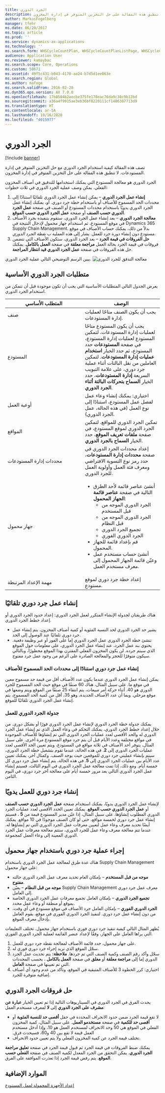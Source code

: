 ```yaml
---
title: الجرد الدوري
description: تصف هذه المقالة كيفية استخدام الجرد الدوري مع حل التخزين المتوفر في إدارة المستودعات. لا تنطبق هذه المقالة على حل التخزين المتوفر في إدارة المخزون.
author: MarkusFogelberg
manager: tfehr
ms.date: 06/20/2017
ms.topic: article
ms.prod: ''
ms.service: dynamics-ax-applications
ms.technology: ''
ms.search.form: WHSCycleCountPlan, WHSCycleCountPlanListPage, WHSCycleCountThreshold, WHSWorkTableListPage, SalesShipmentDeviation, WHSRFMenuItemCycleCount, WHSWorkLineCycleCount
audience: Application User
ms.reviewer: kamaybac
ms.search.scope: Core, Operations
ms.custom: 50671
ms.assetid: 49f5c431-b043-4170-aa24-b7d5d1ee063e
ms.search.region: Global
ms.author: mafoge
ms.search.validFrom: 2016-02-28
ms.dyn365.ops.version: AX 7.0.0
ms.openlocfilehash: 17b8504b2aecbe375fe178eac76da9c30c9b12bd
ms.sourcegitcommit: a36a4f9915ae3eb36bf8220111cf1486387713d9
ms.translationtype: HT
ms.contentlocale: ar-SA
ms.lasthandoff: 10/16/2020
ms.locfileid: "4015977"
---
```

# <a name="cycle-counting"></a>الجرد الدوري

[!include [banner](../includes/banner.md)]

تصف هذه المقالة كيفية استخدام الجرد الدوري مع حل التخزين المتوفر في إدارة المستودعات. لا تنطبق هذه المقالة على حل التخزين المتوفر في إدارة المخزون.

الجرد الدوري هو معالجة المستودع التي يمكنك استخدامها للتدقيق في أصناف المخزون الفعلي. يمكن وصف عملية الجرد الدوري في ثلاث خطوات:

1.  **إنشاء عمل الجرد الدوري** – يمكن إنشاء عمل الجرد الدوري تلقائيًا استنادًا إلى محددات الحد المسموح للأصناف أو باستخدام خطة جرد دوري. أو، يمكنك إنشاء عمل الجرد الدوري يدويًا باستخدام محددات المستودع أو الصنف في صفحة **عمل الجرد الدوري حسب الصنف** أو صفحة **عمل الجرد الدوري حسب الموقع**.
2.  **معالجة الجرد الدوري** – بعد إنشاء عمل الجرد الدوري، ستقوم بتنفيذه بجرد الأصناف في موقع المستودع، ثم استخدام جهاز محمول لإدخال النتيجة في Dynamics 365 Supply Chain Management. بدلاً من ذلك، يمكنك حساب الأصناف في موقع مستودع دون إنشاء دورة جرد للعمل. يشار إلى هذه العملية  ب *نقطة الجرد الدوري*.
3.  **حل الفروقات في قيمة الجرد** – بعد الجرد الدوري، ستكون الأصناف التي تتضمن فروقات في قيمة الجرد بحالة العمل **مراجعة معلقة‬** في صفحة **العمل بالكامل‬**. يمكنك حل هذه الفروقات في صفحة **عمل الجرد الدوري قيد انتظار المراجعة‬**.

يبين الرسم التوضيحي التالي عملية الجرد الدوري. ![معالجة التدفق للجرد الدوري](./media/performcyclecountinginawarehouselocation.jpg)

## <a name="cycle-counting-prerequisites"></a>متطلبات الجرد الدوري الأساسية
يعرض الجدول التالي المتطلبات الأساسية التي يجب أن تكون موجودة قبل أن تتمكن من استخدام الجرد الدوري.
<table>
<colgroup>
<col width="50%" />
<col width="50%" />
</colgroup>
<thead>
<tr class="header">
<th>المتطلب الأساسي</th>
<th>الوصف</th>
</tr>
</thead>
<tbody>
<tr class="odd">
<td>صنف</td>
<td>يجب أن يكون الصنف متاحًا لعمليات إدارة المستودعات.</td>
</tr>
<tr class="even">
<td>المستودع</td>
<td>يجب أن يكون المستودع متاحًا لعمليات إدارة المستودعات. لتمكين المستودع لعمليات إدارة المستودع، في صفحة <strong>المستودعات</strong> حدد المستودع، ثم حدد الخيار <strong>استخدام عمليات إدارة المستودعات‬</strong>. لتمكين العاملين من نقل البالتات أثناء عملية جرد دوري، على علامة التبويب السريعة <strong>إدارة المستودعات‬</strong>، حدد الخيار <strong>السماح بتحركات البالتة أثناء الجرد الدوري‬</strong>.</td>
</tr>
<tr class="odd">
<td>أوعية العمل</td>
<td>اختياري: يمكنك إنشاء وعاء عمل لفصل عمل المستودع، استنادًا إلى نوع العمل (في هذه الحالة، عمل الجرد الدوري).</td>
</tr>
<tr class="even">
<td>المواقع</td>
<td>تمكين الجرد الدوري للمواقع. لتمكين الجرد الدوري لموقع المستودع، في صفحة <strong>ملفات تعريف الموقع‬</strong>، حدد الخيار <strong>السماح بالجرد الدوري‬</strong>.</td>
</tr>
<tr class="odd">
<td>محددات إدارة المستودعات</td>
<td>إعداد محددات الجرد الدوري في صفحة <strong>محددات إدارة المستودعات‬</strong>، حدد رمز نوع التسوية الافتراضي ومعرف فئة العمل وأولوية العمل للجرد الدوري.</td>
</tr>
<tr class="even">
<td>جهاز محمول</td>
<td><ul>
<li>أنشئ عناصر قائمة لأحد الطرق التالية في صفحة <strong>عناصر قائمة الجهاز المحمول</strong>:
<ul>
<li>الجرد الدوري الموجه من قبل المستخدم</li>
<li>الجرد الدوري الموجه من قبل النظام</li>
<li>تجميع الجرد الدوري</li>
<li>الجرد الدوري الفوري</li>
</ul>
</li>
<li>قم بإعداد قائمة للجهاز المحمول.</li>
<li>أنشئ حساب مستخدم عمل وعيّن قائمة الجهاز المحمول إلى معرف مستخدم العمل.</li>
</ul></td>
</tr>
<tr class="odd">
<td>مهمة الإعداد المرتبطة</td>
<td>إعداد خطة جرد دوري لموقع مستودع.</td>
</tr>
</tbody>
</table>

## <a name="automatically-create-cycle-counting-work"></a>إنشاء عمل جرد دوري تلقائيًا
هناك طريقتان لجدولة الإنشاء المتكرر لعمل الجرد الدوري: إعداد حدود الجرد الدوري أو إعداد خطط الجرد الدوري.

-   يشير حد الجرد الدوري لحد النسبة المئوية أو كمية أصناف المخزون. يتم إنشاء عمل جرد دوري تلقائيًا عند الوصول إلى الحد.
-   تنشئ خطة الجرد الدوري عمل الجرد الدوري إما على الفور أو عبر وظيفة دفعية. يحتوي بند عمل الجرد، عند إنشاء عمل الجرد الدوري، على معلومات حول الموقع الذي سيتم جرده. لن يكون المخزون الفعلي المقترن بهذا الموقع محظورًا، وبالتالي سيكون متوفرًا للحجز والمعالجة الصادرة على الرغم من وجود عمل جرد مفتوح.

### <a name="create-cycle-counting-work-based-on-threshold-parameters-for-items"></a>إنشاء عمل جرد دوري استنادًا إلى محددات الحد المسموح للأصناف

يمكن إنشاء عمل الجرد الدوري عندما يكون عدد الأصناف أقل من قيمة حد مسموح معين في موقع ما. ‏‫على سبيل المثال، هناك 60 صنفًا في موقع حيث الحد المسموح للجرد الدوري هو 40. أثناء حركة أمر مبيعات، يتم انتقاء 25 صنفًا من الموقع ويتم وضعها في موقع مرحلي.‬ وبما أن عدد الأصناف الجديدة، وهو 35، أقل من كمية الحد المسموح، يتم إنشاء عمل الجرد الدوري تلقائيًا للموقع.

### <a name="schedule-cycle-counting-work"></a>جدولة الجرد الدوري للعمل

يمكنك جدولة خطة الجرد الدوري لإنشاء عمل الجرد الدوري فورًا أو بشكل دوري. من خلال إعداد خطط الجرد الدوري، يمكنك التحكم في وعاء العمل الذي تم إنشاء عمل الجرد الدوري له والحد الأقصى لعدد عمليات الجرد الدوري التي تم إنشاؤها للأصناف الموجودة في مواقع مختلفة وعدد الأيام قبل أن يتم جرد موقع المستودع مرة أخرى. على سبيل المثال، يتوفر أحد الأصناف في ثلاثة مواقع في المستودع، ويتم تعيين الحد الأقصى لعدد عمليات الجرد الدوري إلى **2**. في هذه الحالة، عندما تقوم بتشغيل خطة الجرد الدوري، سيتم بإنشاء عمليتي جرد دوري للموقعين حيث يوجد الصنف. وكمثال آخر، يمكنك تعيين عدد الأيام بين عمليات الجرد الدوري إلى **5**. في هذه الحالة، يتم إنشاء عمل جرد دوري كل خمسة أيام. ومع ذلك، إذا تمت معالجة عمل الجرد الدوري في اليوم الثالث، فسيتم إنشاء عمل الجرد الدوري التالي بعد مرور خمسة أيام على معالجة آخر جرد دوري، في اليوم الثامن.

## <a name="create-cycle-counting-work-manually"></a>إنشاء جرد دوري للعمل يدويًا
لإنشاء عمل الجرد الدوري يدويًا، يمكنك استخدام صفحة **عمل الجرد الدوري حسب الصنف‬** أو **عمل الجرد الدوري حسب الموقع**. يمكنك تعيين الحدد الأقصى لعدد عمليات الجرد الدوري المطلوب إنشاؤها. على سبيل المثال، إذا عيّن مدير المستودع قيمة من **5** ، فسيتم إنشاء عمل جرد دوري لخمسة مواقع، حتى لو كان الصنف موجودًا في 10 مواقع. يمكنك أيضًا تحديد معرف وعاء عمل لتعيين معرفات عمل الجرد الدوري التي تم إنشاؤها له. عندما تتم معالجة معرف وعاء عمل للجرد الدوري، ستتم معالجة معرفات عمل الجرد الدوري المعينة إلى وعاء العمل كمجموعة.

## <a name="perform-a-cycle-count-by-using-a-mobile-device"></a>إجراء عملية جرد دوري باستخدام جهاز محمول
هناك عدة طرق لمعالجة عمل الجرد الدوري باستخدام Supply Chain Management على جهاز محمول:

-   **موجه من قبل المستخدم** – بإمكان العام تحديد معرف عمل الجرد الدوري حالته **مفتوح**.
-   **موجه من قبل النظام** – يعيّن Supply Chain Management معرف عمل جرد دوري إلى العامل.
-   **تجميع الجرد الدوري** – بإمكان العامل تجميع معرفات عمل الجرد الدوري الخاصة بموقع أو منطقة أو وعاء عمل محدد.
-   **الجرد الدوري الفوري‬** – بإمكان العامل جرد الأصناف في موقع مستودع في أي وقت، من دون إنشاء عمل جرد دوري. لتنفيذ الجرد الدوري الفوري‬ في موقع، يقوم العامل بإدخال معرف الموقع.

يُظهر المثال التالي كيفية تنفيذ جرد دوري فوري باستخدام جهاز محمول. تختلف التعليمات التي يراها العامل على الجهاز، وفقًا لإعداد عنصر القائمة لعملية الجرد الدوري الفوري.

1.  على جهاز محمول، حدد قائمة الأصناف لمعالجة نقطة جرد دوري للعمل.
2.  سجّل الموقع الذي تريد إجراء جرد دوري فوري له.
3.  سجّل وأكد رقم الصنف وكمية الصنف التي تم جردها. **ملاحظة:** يتم تحديث عمل الجرد الدوري إما إلى **مراجعة معلقة‬** أو **مغلق** في صفحة **العمل بالكامل** ، بحسب المحددات التي تم تعيينها في صفحة **العامل**.
4.  اختياري: كرر الخطوة 3 للأصناف المتبقية في الموقع، وتأكد من عدم وجود أي أصناف إضافية متوفرة للجرد.

## <a name="resolve-cycle-counting-differences"></a>حل فروقات الجرد الدوري
يحدث الفرق في الجرد الدوري في السيناريوهات التالية إذا تم تعيين الخيار **عبارة عن مشرف على الجرد الدوري** إلى **لا** لمعرف مستخدم العمل:

-   لا تقع قيمة الجرد ضمن حدود الانحراف المحددة في حقل **أقصى حد للنسبة المئوية‬** أو **أقصى حد للكمية‬** في صفحة **مستخدمو العمل‬**. ‏‫على سبيل المثال، كمية المخزون الفعلي في الموقع هي 50 وحد الانحراف لمستخدم العمل هو 10، وإذا أدخل مستخدم العمل قيمة لا تقع بين 40 و60، فسيحدث فرق.‬
-   تختلف قيمة الجرد عن كمية المخزون الفعلي ولا يتم تعيين حدود الانحراف.

يمكنك ضبط الفروقات في قيمة الجرد ثم قبول قيمة الجرد في صفحة **تعليق مراجعة الجرد الدوري‬**. يمكن التحقق من الجرد المعدل لكمية الصنف في صفحة **الفعلي حسب الموقع‬**. يتم رفض قيمة الجرد إذا تعذرت الموافقة على الفرق.

## <a name="additional-resources"></a>الموارد الإضافية
[إعداد الأجهزة المحمولة لعمل المستودع](configure-mobile-devices-warehouse.md)



